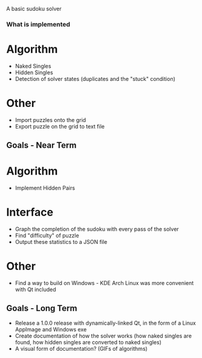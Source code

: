 A basic sudoku solver

### What is implemented

# Algorithm
- Naked Singles
- Hidden Singles
- Detection of solver states (duplicates and the "stuck" condition)
# Other
- Import puzzles onto the grid
- Export puzzle on the grid to text file

## Goals - Near Term

# Algorithm
- Implement Hidden Pairs
# Interface
- Graph the completion of the sudoku with every pass of the solver
- Find "difficulty" of puzzle
- Output these statistics to a JSON file
# Other
- Find a way to build on Windows - KDE Arch Linux was more convenient with Qt included

## Goals - Long Term
- Release a 1.0.0 release with dynamically-linked Qt, in the form of a Linux AppImage and Windows exe
- Create documentation of how the solver works (how naked singles are found, how hidden singles are converted to naked singles)
- A visual form of documentation? (GIFs of algorithms)